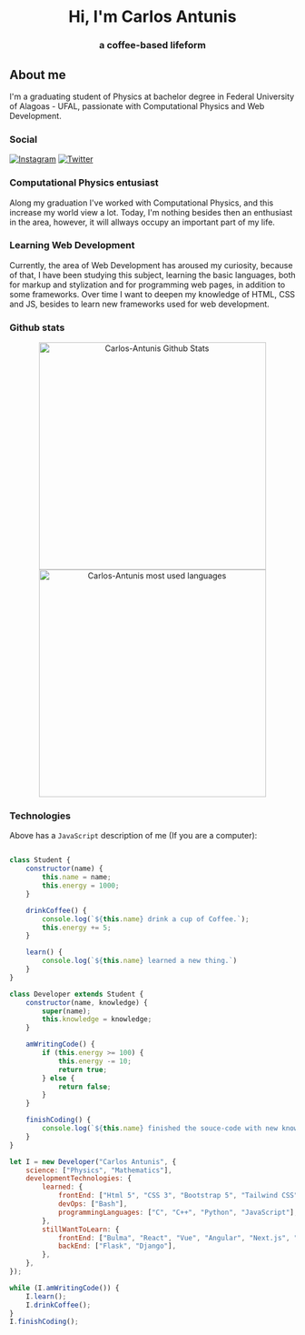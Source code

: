 <h1 align="center" id="Hi, I'm Carlos Antunis">Hi, I'm Carlos Antunis</h1>
<h3 align="center">a coffee-based lifeform</h3>

## About me

I'm a graduating student of Physics at bachelor degree in Federal University of Alagoas - UFAL, passionate with Computational Physics and Web Development.

### Social

[![Instagram](https://img.shields.io/badge/Instagram-%23E4405F.svg?logo=Instagram&?style=flatc&logoColor=white)](https://www.instagram.com/carlos.phys/)
[![Twitter](https://img.shields.io/badge/Twitter-%231DA1F2.svg?logo=Twitter&l&?style=flat&logoColor=white)](https://twitter.com/Carlos_Antunis)

### Computational Physics entusiast

Along my graduation I've worked with Computational Physics, and this increase my world view a lot. Today, I'm nothing besides then an enthusiast in the area, however, it will allways occupy an important part of my life.

### Learning Web Development

Currently, the area of Web Development has aroused my curiosity, because of that, I have been studying this subject, learning the basic languages, both for markup and stylization and for programming web pages, in addition to some frameworks. Over time I want to deepen my knowledge of HTML, CSS and JS, besides to learn new frameworks used for web development.

### Github stats

<div align="center">
    <div>
        <a href="https://github.com/Carlos-Antunis">
            <img  width="400rem" src="https://github-readme-stats.vercel.app/api?username=Carlos-Antunis&show_icons=true&theme=tokyonight&hide_border=true" alt="Carlos-Antunis Github Stats" />
        </a>
        <a href="https://github.com/Carlos-Antunis">
            <img width="400rem" src="https://github-readme-stats.vercel.app/api/top-langs/?username=carlos-antunis&langs_count=10&theme=tokyonight&hide_border=true&layout=compact&hide=fortran" alt="Carlos-Antunis most used languages" />
        </a>
    </div>
</div>

### Technologies

Above has a `JavaScript` description of me (If you are a computer):

```javascript

class Student {
    constructor(name) {
        this.name = name;
        this.energy = 1000;
    }

    drinkCoffee() {
        console.log(`${this.name} drink a cup of Coffee.`);
        this.energy += 5;
    }

    learn() {
        console.log(`${this.name} learned a new thing.`)
    }
}

class Developer extends Student {
    constructor(name, knowledge) {
        super(name);
        this.knowledge = knowledge;
    }

    amWritingCode() {
        if (this.energy >= 100) {
            this.energy -= 10;
            return true;
        } else {
            return false;
        }
    }

    finishCoding() {
        console.log(`${this.name} finished the souce-code with new knowledges.`);
    }
}

let I = new Developer("Carlos Antunis", {
    science: ["Physics", "Mathematics"],
    developmentTechnologies: {
        learned: {
            frontEnd: ["Html 5", "CSS 3", "Bootstrap 5", "Tailwind CSS", "JavaScript"],
            devOps: ["Bash"],
            programmingLanguages: ["C", "C++", "Python", "JavaScript"],
        },
        stillWantToLearn: {
            frontEnd: ["Bulma", "React", "Vue", "Angular", "Next.js", "Electron", "React-native"],
            backEnd: ["Flask", "Django"],
        },
    },
});

while (I.amWritingCode()) {
    I.learn();
    I.drinkCoffee();
}
I.finishCoding();
```
